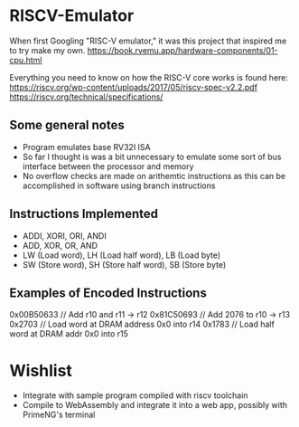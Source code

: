 # RISCV-Emulator

When first Googling "RISC-V emulator," it was this project that inspired me to try make my own.
https://book.rvemu.app/hardware-components/01-cpu.html

Everything you need to know on how the RISC-V core works is found here:
https://riscv.org/wp-content/uploads/2017/05/riscv-spec-v2.2.pdf
https://riscv.org/technical/specifications/

## Some general notes

* Program emulates base RV32I ISA
* So far I thought is was a bit unnecessary to emulate some sort of bus interface between the processor and memory
* No overflow checks are made on arithemtic instructions as this can be accomplished in software using branch instructions

## Instructions Implemented

* ADDI, XORI, ORI, ANDI
* ADD, XOR, OR, AND
* LW (Load word), LH (Load half word), LB (Load byte)
* SW (Store word), SH (Store half word), SB (Store byte)

## Examples of Encoded Instructions

0x00B50633 // Add r10 and r11 -> r12
0x81C50693 // Add 2076 to r10 -> r13
0x2703 // Load word at DRAM address 0x0 into r14
0x1783 // Load half word at DRAM addr 0x0 into r15

# Wishlist

* Integrate with sample program compiled with riscv toolchain
* Compile to WebAssembly and integrate it into a web app, possibly with PrimeNG's terminal
